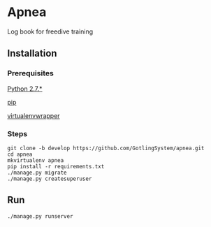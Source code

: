 # Apnea
Log book for freedive training

Installation
------------

### Prerequisites

[Python 2.7.*](https://docs.python.org/2/install/)

[pip](http://pip.readthedocs.org/en/latest/installing.html)

[virtualenvwrapper](http://virtualenvwrapper.readthedocs.org/en/latest/)

### Steps

    git clone -b develop https://github.com/GotlingSystem/apnea.git
    cd apnea
    mkvirtualenv apnea
    pip install -r requirements.txt
    ./manage.py migrate
    ./manage.py createsuperuser


Run
--------

    ./manage.py runserver
